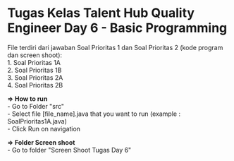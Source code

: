 # Tugas Kelas Talent Hub Quality Engineer Day 6 - Basic Programming
File terdiri dari jawaban Soal Prioritas 1 dan Soal Prioritas 2 (kode program dan screen shoot):
<br> 1. Soal Prioritas 1A
<br> 2. Soal Prioritas 1B
<br> 3. Soal Prioritas 2A
<br> 4. Soal Prioritas 2B

**=> How to run**
<br> - Go to Folder "src"
<br> - Select file [file_name].java that you want to run (example : SoalPrioritas1A.java)
<br> - Click Run on navigation

**=> Folder Screen shoot**
<br> - Go to folder "Screen Shoot Tugas Day 6"

